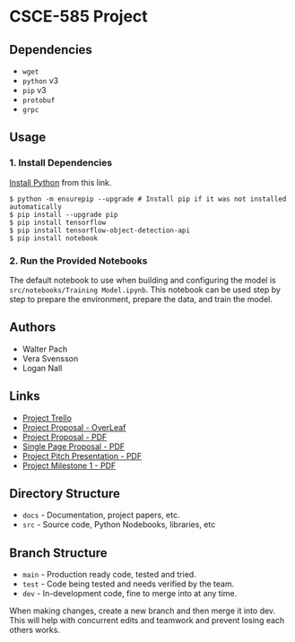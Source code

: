 # CSCE-585 Project
## Dependencies
* `wget`
* `python` v3
* `pip` v3
* `protobuf`
* `grpc`

## Usage
### 1. Install Dependencies
[Install Python](https://www.python.org/) from this link.

```shell
$ python -m ensurepip --upgrade # Install pip if it was not installed automatically
$ pip install --upgrade pip
$ pip install tensorflow
$ pip install tensorflow-object-detection-api
$ pip install notebook
```

### 2. Run the Provided Notebooks
The default notebook to use when building and configuring the model
is `src/notebooks/Training Model.ipynb`. This notebook can be used step by
step to prepare the environment, prepare the data, and train the model.

## Authors
* Walter Pach
* Vera Svensson
* Logan Nall

## Links
* [Project Trello](https://trello.com/w/mlproject36)
* [Project Proposal - OverLeaf](https://www.overleaf.com/7497962469qwbbdxyxrmjg)
* [Project Proposal - PDF](docs/CSCE_585_Project_Report.pdf)
* [Single Page Proposal - PDF](docs/Single_Page_Proposal.pdf)
* [Project Pitch Presentation - PDF](docs/Project_Presentation.pdf)
* [Project Milestone 1 - PDF](docs/CSCE_585_Project_Milestone_1.pdf)

## Directory Structure
* `docs` - Documentation, project papers, etc.
* `src` - Source code, Python Nodebooks, libraries, etc

## Branch Structure
* `main` - Production ready code, tested and tried.
* `test` - Code being tested and needs verified by the team.
* `dev` - In-development code, fine to merge into at any time.

When making changes, create a new branch and then merge it into dev.
This will help with concurrent edits and teamwork and prevent losing each others
works.
